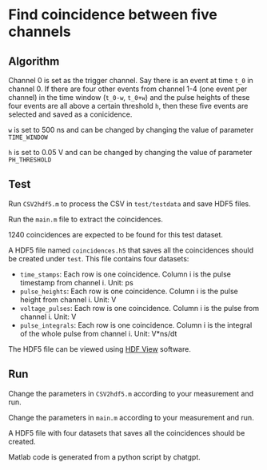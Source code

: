 # Find coincidence between five channels

## Algorithm

Channel 0 is set as the trigger channel. Say there is an event at time `t_0` in channel 0. If there are four other events from channel 1-4 (one event per channel) in the time window (`t_0-w`, `t_0+w`) and the pulse heights of these four events are all above a certain threshold `h`, then these five events are selected and saved as a conicidence.

`w` is set to 500 ns and can be changed by changing the value of parameter `TIME_WINDOW`

`h` is set to 0.05 V and can be changed by changing the value of parameter `PH_THRESHOLD`

## Test
Run `CSV2hdf5.m` to process the CSV in `test/testdata` and save HDF5 files.

Run the `main.m` file to extract the coincidences.

1240 coincidences are expected to be found for this test dataset.

A HDF5 file named `coincidences.h5` that saves all the coincidences should be created under `test`. This file contains four datasets:
- `time_stamps`: Each row is one coincidence. Column i is the pulse timestamp from channel i. Unit: ps
- `pulse_heights`: Each row is one coincidence. Column i is the pulse height from channel i. Unit: V
- `voltage_pulses`: Each row is one coincidence. Column i is the pulse from channel i. Unit: V
- `pulse_integrals`: Each row is one coincidence. Column i is the integral of the whole pulse from channel i. Unit: V*ns/dt

The HDF5 file can be viewed using [HDF View](https://www.hdfgroup.org/downloads/hdfview/) software.

## Run
Change the parameters in `CSV2hdf5.m` according to your measurement and run.

Change the parameters in `main.m` according to your measurement and run.

A HDF5 file with four datasets that saves all the coincidences should be created.

Matlab code is generated from a python script by chatgpt.